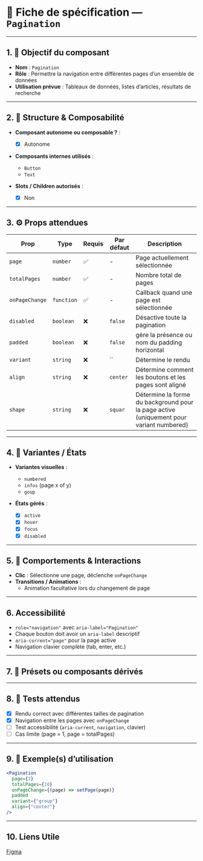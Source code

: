 # 📄 Fiche de spécification — `Pagination`

---

## 1. 🔎 Objectif du composant

- **Nom** : `Pagination`
- **Rôle** : Permettre la navigation entre différentes pages d’un ensemble de données
- **Utilisation prévue** : Tableaux de données, listes d’articles, résultats de recherche

---

## 2. 🧱 Structure & Composabilité

- **Composant autonome ou composable ?** :
    - [x] Autonome

- **Composants internes utilisés** :
    - `Button`
    - `Text`

- **Slots / Children autorisés** :
    - [x] Non

---

## 3. ⚙️ Props attendues

| Prop           | Type       | Requis | Par défaut | Description                                                                              |
|----------------|------------|--------|------------|------------------------------------------------------------------------------------------|
| `page`         | `number`   | ✅     | -          | Page actuellement sélectionnée                                                           |
| `totalPages`   | `number`   | ✅     | -          | Nombre total de pages                                                                    |
| `onPageChange` | `function` | ✅     | -          | Callback quand une page est sélectionnée                                                 |
| `disabled`     | `boolean`  | ❌     | `false`    | Désactive toute la pagination                                                            |
| `padded`       | `boolean`  | ❌     | `false`    | gère la présence ou nom du padding horizontal                                            |
| `variant`      | `string`   | ❌     | ``         | Détermine  le rendu                                                                      |
| `align`        | `string`   | ❌     | `center`   | Détermine  comment les boutons et les pages sont aligné                                  |
| `shape`        | `string`   | ❌     | `squar`    | Détermine  la forme du background pour la page active (uniquement pour variant numbered) |

---

## 4. 🎨 Variantes / États

- **Variantes visuelles** :
    - `numbered`
    - `infos` (page x of y)
    - `goup`

- **États gérés** :
    - [x] `active`
    - [x] `hover`
    - [x] `focus`
    - [x] `disabled`

---

## 5. 🧪 Comportements & Interactions

- **Clic** : Sélectionne une page, déclenche `onPageChange`
- **Transitions / Animations** :
    - Animation facultative lors du changement de page

---

## 6. Accessibilité

- `role="navigation"` avec `aria-label="Pagination"`
- Chaque bouton doit avoir un `aria-label` descriptif
- `aria-current="page"` pour la page active
- Navigation clavier complète (tab, enter, etc.)

---

## 7. 🧩 Présets ou composants dérivés

---

## 8. 🧪 Tests attendus

- [x] Rendu correct avec différentes tailles de pagination
- [x] Navigation entre les pages avec `onPageChange`
- [ ] Test accessibilité (`aria-current`, `navigation`, clavier)
- [ ] Cas limite (page = 1, page = totalPages)

---

## 9. 📐 Exemple(s) d’utilisation

```jsx
<Pagination
  page={3}
  totalPages={10}
  onPageChange={(page) => setPage(page)}
  padded
  variant={"group"}
  align={"center"}
/>
```
---

## 10. Liens Utile
[Figma](https://www.figma.com/design/BE2sfEyiN6lmoEw5l9kXY4/Design-system-V.2?node-id=1547-265028&m=dev)

